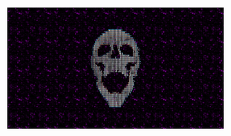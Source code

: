 ![alt text](https://github.com/smokey5787/Skull-splashscreen/blob/main/Skull/contents/previews/splash.png "skull")
